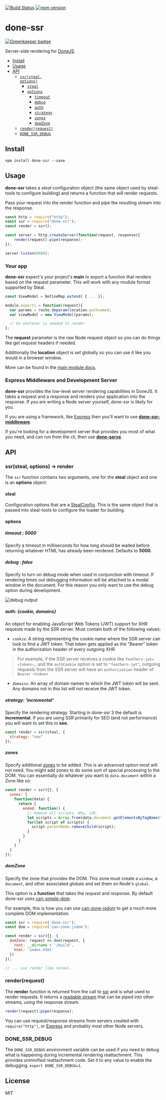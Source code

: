 <!--
@page done-ssr
@group done-ssr.node 0 Node
@group done-ssr.client 1 Client
@group done-ssr.helpers 2 Helpers
@group done-ssr.assets 3 Assets
-->

[![Build Status](https://travis-ci.org/donejs/done-ssr.svg?branch=master)](https://travis-ci.org/donejs/done-ssr)
[![npm version](https://badge.fury.io/js/done-ssr.svg)](http://badge.fury.io/js/done-ssr)

# done-ssr

[![Greenkeeper badge](https://badges.greenkeeper.io/donejs/done-ssr.svg)](https://greenkeeper.io/)

Server-side rendering for [DoneJS](https://donejs.com/).

- [Install](#install)
- [Usage](#usage)
- [API](#api)
  - <code>[ssr(steal, options)](#ssrsteal-options---render)</code>
    - <code>[steal](#steal)</code>
	- <code>[options](#options)</code>
	  - <code>[timeout](#timeout--5000)</code>
	  - <code>[debug](#debug--false)</code>
	  - <code>[auth](#auth-cookie-domains)</code>
	  - <code>[strategy](#strategy-safe)</code>
	  - <code>[zones](#zones)</code>
	  - <code>[domZone](#domZone)</code>
  - <code>[render(request)](#renderrequest)</code>
  - <code>[DONE_SSR_DEBUG](#DONE_SSR_DEBUG)</code>

## Install

```shell
npm install done-ssr --save
```

## Usage

**done-ssr** takes a *steal* configuration object (the same object used by steal-tools to configure building) and returns a function that will render requests.

Pass your request into the render function and pipe the resulting stream into the response.

```js
const http = require("http");
const ssr = require("done-ssr");
const render = ssr();

const server = http.createServer(function(request, response){
	render(request).pipe(response);
});

server.listen(8080);
```

### Your app

__done-ssr__ expect's your project's **main** to export a function that renders based on the request parameter. This will work with any module format supported by Steal.

```js
const ViewModel = DefineMap.extend( { ... });

module.exports = function(request){
  var params = route.deparam(location.pathname);
  var viewModel = new ViewModel(params);

  // Do whatever is needed to render
};
```

The **request** parameter is the raw Node request object so you can do things like get request headers if needed.

Additionally the **location** object is set globally so you can use it like you would in a browser window.

More can be found in the [main module docs](https://github.com/donejs/done-ssr/blob/master/docs/main.md).

### Express Middleware and Development Server

__done-ssr__ provides the low-level server rendering capabilities in DoneJS. It takes a request and a response and renders your application into the response. If you are writing a Node server yourself, done-ssr is likely for you.

If you are using a framework, like [Express](https://expressjs.com/) then you'll want to use __[done-ssr-middleware](https://github.com/donejs/done-ssr-middleware)__.

If you're looking for a development server that provides you most of what you need, and can run from the cli, then use __[done-serve](https://github.com/donejs/done-serve)__.

## API

### ssr(steal, options) -> render

The `ssr` function contains two arguments, one for the **steal** object and one is an **options** object:

#### steal

Configuration options that are a [StealConfig](https://stealjs.com/docs/steal-tools.StealConfig.html). This is the same object that is passed into steal-tools to configure the loader for building.

#### options

##### timeout : 5000

Specify a timeout in milliseconds for how long should be waited before returning whatever HTML has already been rendered. Defaults to **5000**.

##### debug : false

Specify to turn on debug mode when used in conjunction with timeout. If rendering times out debugging information will be attached to a modal window in the document. For this reason you only want to use the debug option during development.

![debug output](https://cloud.githubusercontent.com/assets/361671/14474862/08b5f01e-00cd-11e6-8d70-b3f3ba835493.png)

##### auth: {cookie, domains}

An object for enabling JavaScript Web Tokens (JWT) support for XHR requests made by the SSR server. Must contain both of the following values:

- `cookie`: A string representing the cookie name where the SSR server can look to find a JWT token.  That token gets applied as the "Bearer" token in the authorization header of every outgoing XHR.

> For example, if the SSR server receives a cookie like `feathers-jwt=<token>;`, and the `authCookie` option is set to `"feathers-jwt"`, outgoing requests from the SSR server will have an `authorization` header of `Bearer <token>`

- `domains`: An array of domain names to which the JWT token will be sent.  Any domains not in this list will not receive the JWT token.

##### strategy: 'incremental'

Specify the rendering strategy. Starting in done-ssr 3 the default is __incremental__. If you are using SSR primarily for SEO (and not performance) you will want to set this to __seo__.

```js
const render = ssr(steal, {
  strategy: "seo"
});
```

##### zones

Specify additional [zones](https://github.com/canjs/can-zone) to be added. This is an advanced option most will not need. You might add zones to do some sort of special processing to the DOM. You can essentially do whatever you want to `data.document` within a Zone like so:

```js
const render = ssr({}, {
  zones: [
    function(data) {
      return {
        ended: function() {
          // Remove all scripts. Why, idk.
          let scripts = Array.from(data.document.getElementsByTagName("script"));
          for(let script of scripts) {
            script.parentNode.removeChild(script);
          }
        }
      }
    }
  ]
});
```

##### domZone

Specify the zone that provides the DOM. This zone must create a `window`, a `document`, and other associated globals and set them on Node's `global`.

This option is a __function__ that takes the *request* and *response*. By default done-ssr uses [can-simple-dom](https://github.com/canjs/can-simple-dom).

For example, this is how you can use [can-zone-jsdom](https://github.com/canjs/can-zone-jsdom) to get a much more complete DOM implementation.

```js
const ssr = require('done-ssr');
const dom = require('can-zone-jsdom');

const render = ssr({}, {
  domZone: request => dom(request, {
    root: __dirname + '/build',
    html: 'index.html'
  })
});

// ... use render like normal.
```

### render(request)

The **render** function is returned from the call to [ssr](#ssrsteal-options---render) and is what used to render requests. It returns a [readable stream](https://nodejs.org/api/stream.html#stream_class_stream_readable) that can be piped into other streams, using the response stream.

```js
render(request).pipe(response);
```

You can use request/response streams from servers created with `require("http")`, or [Express](http://expressjs.com/) and probably most other Node servers.

### DONE_SSR_DEBUG

The `DONE_SSR_DEBUG` environment variable can be used if you need to debug what is happening during incremental rendering reattachment. This provides unminified reattachment code. Set it to any value to enable the debugging. `export DONE_SSR_DEBUG=1`.

## License

MIT
